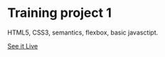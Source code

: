 # Training project 1

HTML5, CSS3, semantics, flexbox, basic javasctipt.

<a href="https://fairlytales.github.io/Frontend_training_project_1-Basic/index.html">See it Live</a>
